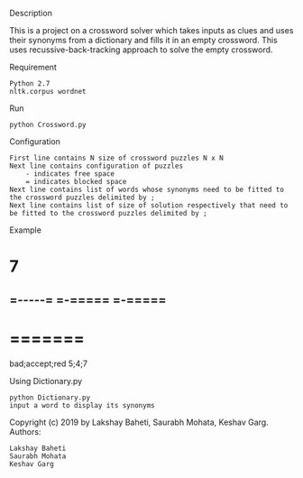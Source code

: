 Description

This is a project on a crossword solver which takes inputs as clues and uses their synonyms from a dictionary and fills it in an empty crossword. This uses recussive-back-tracking approach to solve the empty crossword.

Requirement

    Python 2.7
    nltk.corpus wordnet

Run

    python Crossword.py


Configuration

    First line contains N size of crossword puzzles N x N
    Next line contains configuration of puzzles
        - indicates free space
        = indicates blocked space
    Next line contains list of words whose synonyms need to be fitted to the crossword puzzles delimited by ;
    Next line contains list of size of solution respectively that need to be fitted to the crossword puzzles delimited by ;

Example

7
=======
=-----=
=-=====
=-=====
-------
=======
=======
bad;accept;red
5;4;7

Using Dictionary.py

    python Dictionary.py
    input a word to display its synonyms

Copyright (c) 2019 by Lakshay Baheti, Saurabh Mohata, Keshav Garg.
Authors:

    Lakshay Baheti
    Saurabh Mohata
    Keshav Garg
    

